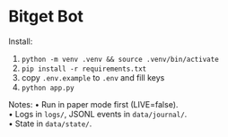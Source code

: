 # Bitget Bot

Install:
1) `python -m venv .venv && source .venv/bin/activate`
2) `pip install -r requirements.txt`
3) copy `.env.example` to `.env` and fill keys
4) `python app.py`

Notes:
• Run in paper mode first (LIVE=false).  
• Logs in `logs/`, JSONL events in `data/journal/`.  
• State in `data/state/`.
